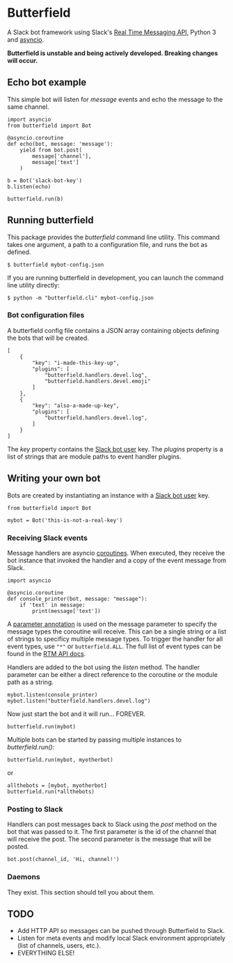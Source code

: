 # Butterfield

A Slack bot framework using Slack's [Real Time Messaging API](https://api.slack.com/rtm), Python 3 and [asyncio](https://docs.python.org/3/library/asyncio.html).

**Butterfield is unstable and being actively developed. Breaking changes will occur.**

## Echo bot example

This simple bot will listen for *message* events and echo the message to the same channel. 

	import asyncio
	from butterfield import Bot
	
	@asyncio.coroutine
	def echo(bot, message: 'message'):
		yield from bot.post(
			message['channel'],
			message['text']
		)
	
	b = Bot('slack-bot-key')
	b.listen(echo)

	butterfield.run(b)

## Running butterfield

This package provides the *butterfield* command line utility. This command takes one argument, a path to a configuration file, and runs the bot as defined.

	$ butterfield mybot-config.json

If you are running butterfield in development, you can launch the command line utility directly:

	$ python -m "butterfield.cli" mybot-config.json

### Bot configuration files

A butterfield config file contains a JSON array containing objects defining the bots that will be created.

	[
		{
			"key": "i-made-this-key-up",
			"plugins": [
				"butterfield.handlers.devel.log",
				"butterfield.handlers.devel.emoji"
			]
		},
		{
			"key": "also-a-made-up-key",
			"plugins": [
				"butterfield.handlers.devel.log",
			]
		}
	]

The *key* property contains the [Slack bot user](https://api.slack.com/bot-users) key. The *plugins* property is a list of strings that are module paths to event handler plugins.

## Writing your own bot

Bots are created by instantiating an instance with a [Slack bot user](https://api.slack.com/bot-users) key.

	from butterfield import Bot
	
	mybot = Bot('this-is-not-a-real-key')
	
### Receiving Slack events

Message handlers are asyncio [coroutines](https://docs.python.org/3/library/asyncio-task.html#coroutine). When executed, they receive the bot instance that invoked the handler and a copy of the event message from Slack.

	import asyncio

	@asyncio.coroutine
	def console_printer(bot, message: "message"):
		if 'text' in message:
			print(message['text'])

A [parameter annotation](https://www.python.org/dev/peps/pep-3107/) is used on the message parameter to specify the message types the coroutine will receive. This can be a single string or a list of strings to specificy multiple message types. To trigger the handler for all event types, use `"*"` or `butterfield.ALL`. The full list of event types can be found in the [RTM API docs](https://api.slack.com/rtm).

Handlers are added to the bot using the *listen* method. The handler parameter can be either a direct reference to the coroutine or the module path as a string.

	mybot.listen(console_printer)
	mybot.listen("butterfield.handlers.devel.log")

Now just start the bot and it will run... FOREVER.

	butterfield.run(mybot)

Multiple bots can be started by passing multiple instances to *butterfield.run()*:

	butterfield.run(mybot, myotherbot)

or

	allthebots = [mybot, myotherbot]
	butterfield.run(*allthebots)

### Posting to Slack

Handlers can post messages back to Slack using the *post* method on the bot that was passed to it. The first parameter is the id of the channel that will receive the post. The second parameter is the message that will be posted.

	bot.post(channel_id, 'Hi, channel!')

### Daemons

They exist. This section should tell you about them.


## TODO

* Add HTTP API so messages can be pushed through Butterfield to Slack.
* Listen for meta events and modify local Slack environment appropriately (list of channels, users, etc.).
* EVERYTHING ELSE!
